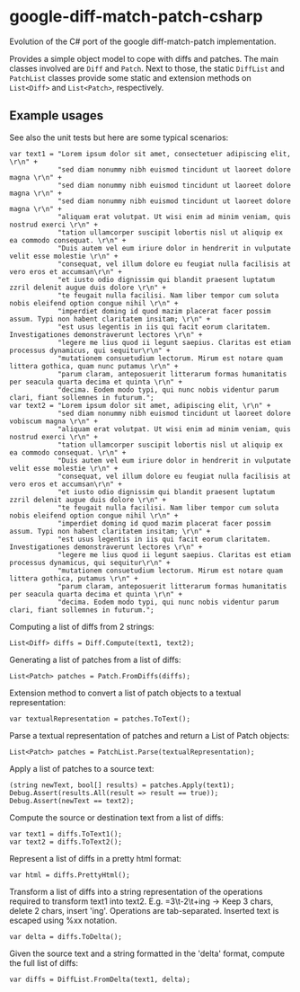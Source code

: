 # google-diff-match-patch-csharp

Evolution of the C# port of the google diff-match-patch implementation. 

Provides a simple object model to cope with diffs and patches. The main classes involved are `Diff` and `Patch`. Next to those, the static `DiffList` and `PatchList` classes provide some static and extension methods on `List<Diff>` and `List<Patch>`, respectively.

## Example usages

See also the unit tests but here are some typical scenarios:

    var text1 = "Lorem ipsum dolor sit amet, consectetuer adipiscing elit, \r\n" +
                "sed diam nonummy nibh euismod tincidunt ut laoreet dolore magna \r\n" +
                "sed diam nonummy nibh euismod tincidunt ut laoreet dolore magna \r\n" +
                "sed diam nonummy nibh euismod tincidunt ut laoreet dolore magna \r\n" +
                "aliquam erat volutpat. Ut wisi enim ad minim veniam, quis nostrud exerci \r\n" +
                "tation ullamcorper suscipit lobortis nisl ut aliquip ex ea commodo consequat. \r\n" +
                "Duis autem vel eum iriure dolor in hendrerit in vulputate velit esse molestie \r\n" +
                "consequat, vel illum dolore eu feugiat nulla facilisis at vero eros et accumsan\r\n" +
                "et iusto odio dignissim qui blandit praesent luptatum zzril delenit augue duis dolore \r\n" +
                "te feugait nulla facilisi. Nam liber tempor cum soluta nobis eleifend option congue nihil \r\n" +
                "imperdiet doming id quod mazim placerat facer possim assum. Typi non habent claritatem insitam; \r\n" +
                "est usus legentis in iis qui facit eorum claritatem. Investigationes demonstraverunt lectores \r\n" +
                "legere me lius quod ii legunt saepius. Claritas est etiam processus dynamicus, qui sequitur\r\n" +
                "mutationem consuetudium lectorum. Mirum est notare quam littera gothica, quam nunc putamus \r\n" +
                "parum claram, anteposuerit litterarum formas humanitatis per seacula quarta decima et quinta \r\n" +
                "decima. Eodem modo typi, qui nunc nobis videntur parum clari, fiant sollemnes in futurum.";
    var text2 = "Lorem ipsum dolor sit amet, adipiscing elit, \r\n" +
                "sed diam nonummy nibh euismod tincidunt ut laoreet dolore vobiscum magna \r\n" +
                "aliquam erat volutpat. Ut wisi enim ad minim veniam, quis nostrud exerci \r\n" +
                "tation ullamcorper suscipit lobortis nisl ut aliquip ex ea commodo consequat. \r\n" +
                "Duis autem vel eum iriure dolor in hendrerit in vulputate velit esse molestie \r\n" +
                "consequat, vel illum dolore eu feugiat nulla facilisis at vero eros et accumsan\r\n" +
                "et iusto odio dignissim qui blandit praesent luptatum zzril delenit augue duis dolore \r\n" +
                "te feugait nulla facilisi. Nam liber tempor cum soluta nobis eleifend option congue nihil \r\n" +
                "imperdiet doming id quod mazim placerat facer possim assum. Typi non habent claritatem insitam; \r\n" +
                "est usus legentis in iis qui facit eorum claritatem. Investigationes demonstraverunt lectores \r\n" +
                "legere me lius quod ii legunt saepius. Claritas est etiam processus dynamicus, qui sequitur\r\n" +
                "mutationem consuetudium lectorum. Mirum est notare quam littera gothica, putamus \r\n" +
                "parum claram, anteposuerit litterarum formas humanitatis per seacula quarta decima et quinta \r\n" +
                "decima. Eodem modo typi, qui nunc nobis videntur parum clari, fiant sollemnes in futurum.";

Computing a list of diffs from 2 strings:

    List<Diff> diffs = Diff.Compute(text1, text2);

Generating a list of patches from a list of diffs:

    List<Patch> patches = Patch.FromDiffs(diffs);

Extension method to convert a list of patch objects to a textual representation:

    var textualRepresentation = patches.ToText();

Parse a textual representation of patches and return a List of Patch objects:

    List<Patch> patches = PatchList.Parse(textualRepresentation);


Apply a list of patches to a source text:

    (string newText, bool[] results) = patches.Apply(text1);
    Debug.Assert(results.All(result => result == true));
    Debug.Assert(newText == text2);

Compute the source or destination text from a list of diffs:

    var text1 = diffs.ToText1();
    var text2 = diffs.ToText2();

Represent a list of diffs in a pretty html format:

    var html = diffs.PrettyHtml();

Transform a list of diffs into a string representation of the operations required to transform text1 into text2. 
E.g. =3\t-2\t+ing  -> Keep 3 chars, delete 2 chars, insert 'ing'. Operations are tab-separated.  Inserted text is escaped using %xx notation.

    var delta = diffs.ToDelta();

Given the source text and a string formatted in the 'delta' format, compute the full list of diffs:

    var diffs = DiffList.FromDelta(text1, delta);

